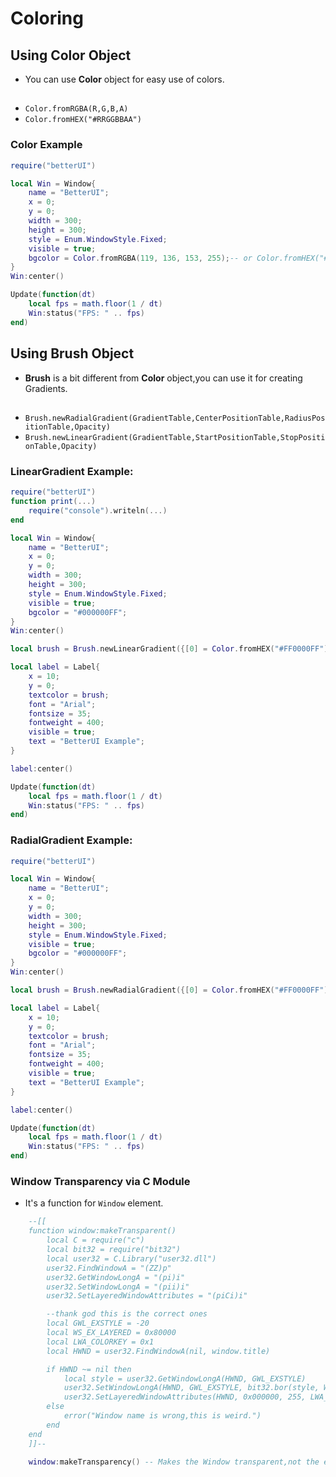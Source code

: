 # Coloring

## Using Color Object
- You can use **Color** object for easy use of colors.
##
- `Color.fromRGBA(R,G,B,A)`
- `Color.fromHEX("#RRGGBBAA")`

### Color Example
```lua
require("betterUI")

local Win = Window{
    name = "BetterUI";
    x = 0;
    y = 0;
    width = 300;
    height = 300;
    style = Enum.WindowStyle.Fixed;
    visible = true;
    bgcolor = Color.fromRGBA(119, 136, 153, 255);-- or Color.fromHEX("#778899FF"); -- LightSlateGray ,Transparency 0
}
Win:center()

Update(function(dt)
    local fps = math.floor(1 / dt)
    Win:status("FPS: " .. fps)
end)
```

## Using Brush Object
- **Brush** is a bit different from **Color** object,you can use it for creating Gradients.
##
- `Brush.newRadialGradient(GradientTable,CenterPositionTable,RadiusPositionTable,Opacity)`
- `Brush.newLinearGradient(GradientTable,StartPositionTable,StopPositionTable,Opacity)`

### LinearGradient Example:
```lua
require("betterUI")
function print(...)
    require("console").writeln(...)
end

local Win = Window{
    name = "BetterUI";
    x = 0;
    y = 0;
    width = 300;
    height = 300;
    style = Enum.WindowStyle.Fixed;
    visible = true;
    bgcolor = "#000000FF";
}
Win:center()

local brush = Brush.newLinearGradient({[0] = Color.fromHEX("#FF0000FF"), [1] = Color.fromHEX("#00FF00FF")}, {0,0}, {Win.width,Win.height}, 1)

local label = Label{
    x = 10;
    y = 0;
    textcolor = brush;
    font = "Arial";
    fontsize = 35;
    fontweight = 400;
    visible = true;
    text = "BetterUI Example";
}

label:center()

Update(function(dt)
    local fps = math.floor(1 / dt)
    Win:status("FPS: " .. fps)
end)
```

### RadialGradient Example:
```lua
require("betterUI")

local Win = Window{
    name = "BetterUI";
    x = 0;
    y = 0;
    width = 300;
    height = 300;
    style = Enum.WindowStyle.Fixed;
    visible = true;
    bgcolor = "#000000FF";
}
Win:center()

local brush = Brush.newRadialGradient({[0] = Color.fromHEX("#FF0000FF"), [1] = Color.fromHEX("#00FF00FF")},{0,0},{300,600},1)

local label = Label{
    x = 10;
    y = 0;
    textcolor = brush;
    font = "Arial";
    fontsize = 35;
    fontweight = 400;
    visible = true;
    text = "BetterUI Example";
}

label:center()

Update(function(dt)
    local fps = math.floor(1 / dt)
    Win:status("FPS: " .. fps)
end)
```

### Window Transparency via C Module
- It's a function for `Window` element.
```lua
    --[[
    function window:makeTransparent()
        local C = require("c")
        local bit32 = require("bit32")
        local user32 = C.Library("user32.dll")
        user32.FindWindowA = "(ZZ)p"
        user32.GetWindowLongA = "(pi)i"
        user32.SetWindowLongA = "(pii)i"
        user32.SetLayeredWindowAttributes = "(piCi)i"

        --thank god this is the correct ones
        local GWL_EXSTYLE = -20
        local WS_EX_LAYERED = 0x80000
        local LWA_COLORKEY = 0x1
        local HWND = user32.FindWindowA(nil, window.title)

        if HWND ~= nil then
            local style = user32.GetWindowLongA(HWND, GWL_EXSTYLE)
            user32.SetWindowLongA(HWND, GWL_EXSTYLE, bit32.bor(style, WS_EX_LAYERED))
            user32.SetLayeredWindowAttributes(HWND, 0x000000, 255, LWA_COLORKEY)
        else
            error("Window name is wrong,this is weird.")
        end
    end
    ]]--

    window:makeTransparency() -- Makes the Window transparent,not the elements. Works best with `Raw` Window's.

```
